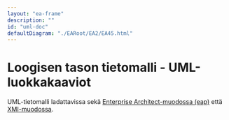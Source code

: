 ```yaml
---
layout: "ea-frame"
description: ""
id: "uml-doc"
defaultDiagram: "./EARoot/EA2/EA45.html"
---
```

# Loogisen tason tietomalli - UML-luokkakaaviot
UML-tietomalli ladattavissa sekä [Enterprise Architect-muodossa (eap)](../tonttijako.eap?raw=true) että [XMI-muodossa](../tonttijako.xml?raw=true).
